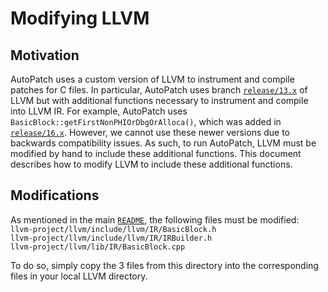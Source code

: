 # Modifying LLVM
## Motivation
AutoPatch uses a custom version of LLVM to instrument and compile patches for C files. In particular, AutoPatch uses branch [`release/13.x`](https://github.com/llvm/llvm-project/tree/release/13.x) of LLVM but with additional functions necessary to instrument and compile into LLVM IR. For example, AutoPatch uses `BasicBlock::getFirstNonPHIOrDbgOrAlloca()`, which was added in [`release/16.x`](https://github.com/llvm/llvm-project/tree/release/16.x). However, we cannot use these newer versions due to backwards compatibility issues. As such, to run AutoPatch, LLVM must be modified by hand to include these additional functions. This document describes how to modify LLVM to include these additional functions.

## Modifications
As mentioned in the main [`README`](../README.md), the following files must be modified:  
    `llvm-project/llvm/include/llvm/IR/BasicBlock.h`  
    `llvm-project/llvm/include/llvm/IR/IRBuilder.h`  
    `llvm-project/llvm/lib/IR/BasicBlock.cpp`  

To do so, simply copy the 3 files from this directory into the corresponding files in your local LLVM directory.